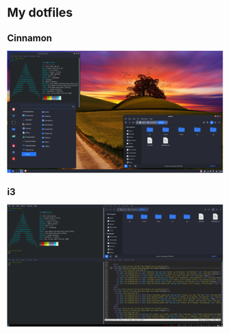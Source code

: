 # My dotfiles

## Cinnamon

![Salif Mehmed - Cinnamon - Screenshot](other/screenshots/cinnamon.png)

## i3

![Salif Mehmed - i3 - Screenshot](other/screenshots/i3.png)